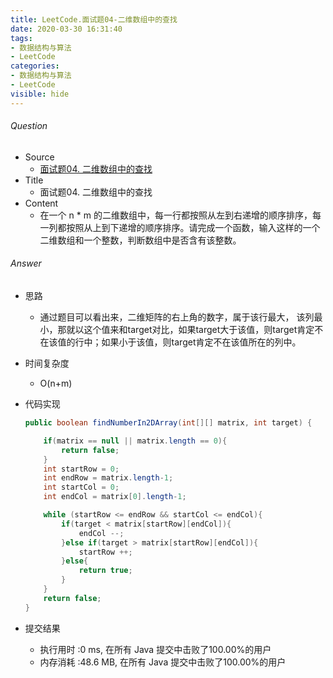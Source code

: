 ```yaml
---
title: LeetCode.面试题04-二维数组中的查找
date: 2020-03-30 16:31:40
tags:
- 数据结构与算法
- LeetCode
categories:
- 数据结构与算法
- LeetCode
visible: hide
---
```

###### Question
- Source
	- [面试题04. 二维数组中的查找](https://leetcode-cn.com/problems/er-wei-shu-zu-zhong-de-cha-zhao-lcof/) 
- Title
	- 面试题04. 二维数组中的查找 
- Content
	- 在一个 n * m 的二维数组中，每一行都按照从左到右递增的顺序排序，每一列都按照从上到下递增的顺序排序。请完成一个函数，输入这样的一个二维数组和一个整数，判断数组中是否含有该整数。
<!--more-->

###### Answer
- 思路
	- 通过题目可以看出来，二维矩阵的右上角的数字，属于该行最大， 该列最小，那就以这个值来和target对比，如果target大于该值，则target肯定不在该值的行中；如果小于该值，则target肯定不在该值所在的列中。
- 时间复杂度
	- O(n+m) 	
- 代码实现

	```Java
	public boolean findNumberIn2DArray(int[][] matrix, int target) {

        if(matrix == null || matrix.length == 0){
            return false;
        }
        int startRow = 0;
        int endRow = matrix.length-1;
        int startCol = 0;
        int endCol = matrix[0].length-1;

        while (startRow <= endRow && startCol <= endCol){
            if(target < matrix[startRow][endCol]){
                endCol --;
            }else if(target > matrix[startRow][endCol]){
                startRow ++;
            }else{
                return true;
            }
        }
        return false;
    }
	```
- 提交结果
	- 执行用时 :0 ms, 在所有 Java 提交中击败了100.00%的用户
	- 内存消耗 :48.6 MB, 在所有 Java 提交中击败了100.00%的用户
